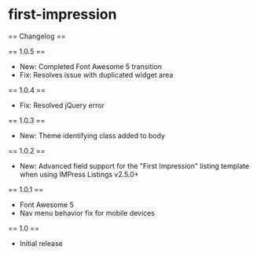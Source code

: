 # first-impression

== Changelog ==

== 1.0.5 ==
* New: Completed Font Awesome 5 transition
* Fix: Resolves issue with duplicated widget area

== 1.0.4 ==
* Fix: Resolved jQuery error

== 1.0.3 ==
* New: Theme identifying class added to body

== 1.0.2 ==
* New: Advanced field support for the "First Impression" listing template when using IMPress Listings v2.5.0+

== 1.0.1 ==
* Font Awesome 5
* Nav menu behavior fix for mobile devices

== 1.0 ==
* Initial release
